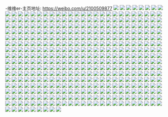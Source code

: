 -维维er-主页地址: https://weibo.com/u/2100509877 
![](https://wx4.sinaimg.cn/mw2000/7d333cb5ly1h9fbh7nccej21k325vnpd.jpg) 
![](https://wx4.sinaimg.cn/mw2000/7d333cb5ly1h9fbl6geukj21e81hvnkr.jpg) 
![](https://wx4.sinaimg.cn/mw2000/7d333cb5ly1h9e2xmq9c4j21nx27we81.jpg) 
![](https://wx4.sinaimg.cn/mw2000/7d333cb5ly1h9e2xjwuw0j21g71xme81.jpg) 
![](https://wx4.sinaimg.cn/mw2000/7d333cb5ly1h9e2xq2o2vj22801o0b2a.jpg) 
![](https://wx4.sinaimg.cn/mw2000/7d333cb5ly1h9e2xh3038j21902804qp.jpg) 
![](https://wx4.sinaimg.cn/mw2000/7d333cb5ly1h8md2fa2lkj20zo1d7187.jpg) 
![](https://wx4.sinaimg.cn/mw2000/7d333cb5ly1h8mcoifi3nj20u4140aue.jpg) 
![](https://wx4.sinaimg.cn/mw2000/7d333cb5ly1h8mcncyguhj21902617w3.jpg) 
![](https://wx4.sinaimg.cn/mw2000/7d333cb5ly1h8mcni97bjj23402c04qp.jpg) 
![](https://wx4.sinaimg.cn/mw2000/7d333cb5ly1h7mjpuu7cfj21h51yvqi5.jpg) 
![](https://wx4.sinaimg.cn/mw2000/7d333cb5ly1h7mjpwk6v7j21ho1zk000.jpg) 
![](https://wx4.sinaimg.cn/mw2000/7d333cb5ly1h7mjq0r2adj21ho1zk4qp.jpg) 
![](https://wx4.sinaimg.cn/mw2000/7d333cb5ly1h7mjpyw65zj21ho1zke1y.jpg) 
![](https://wx4.sinaimg.cn/mw2000/7d333cb5ly1h7mjpxsvcvj21ho1zk4pv.jpg) 
![](https://wx4.sinaimg.cn/mw2000/7d333cb5ly1h7mjq1dbkqj21fb1wewsv.jpg) 
![](https://wx4.sinaimg.cn/mw2000/7d333cb5ly1h7mjq1ye0tj21ho1zkqjm.jpg) 
![](https://wx4.sinaimg.cn/mw2000/7d333cb5ly1h7mjqaiaplj21ec1tb1kx.jpg) 
![](https://wx4.sinaimg.cn/mw2000/7d333cb5ly1h7lddcf24zj21ha1z27wh.jpg) 
![](https://wx4.sinaimg.cn/mw2000/7d333cb5ly1h7lddf57lbj22c0340b2c.jpg) 
![](https://wx4.sinaimg.cn/mw2000/7d333cb5ly1h7lddat5fpj21ei1vde81.jpg) 
![](https://wx4.sinaimg.cn/mw2000/7d333cb5ly1h7ldd6s3x3j219m1nbtnn.jpg) 
![](https://wx4.sinaimg.cn/mw2000/7d333cb5ly1h7lddh7hhej22bz2jlkjm.jpg) 
![](https://wx4.sinaimg.cn/mw2000/7d333cb5ly1h7ldd9dzpjj21cm1n67oo.jpg) 
![](https://wx4.sinaimg.cn/mw2000/7d333cb5ly1h77zn8joltj21c01xz1kx.jpg) 
![](https://wx4.sinaimg.cn/mw2000/7d333cb5ly1h77gkrb2ngj21601wmk4g.jpg) 
![](https://wx4.sinaimg.cn/mw2000/7d333cb5ly1h77gksoujbj21661xe1kx.jpg) 
![](https://wx4.sinaimg.cn/mw2000/7d333cb5ly1h753kb5ucnj21e91zkdi3.jpg) 
![](https://wx4.sinaimg.cn/mw2000/7d333cb5ly1h753kbtjpwj21ho1zkjup.jpg) 
![](https://wx4.sinaimg.cn/mw2000/7d333cb5ly1h6c4utnwfwj21cr1zktfi.jpg) 
![](https://wx4.sinaimg.cn/mw2000/7d333cb5ly1h61njkdcf3j23402c0e82.jpg) 
![](https://wx4.sinaimg.cn/mw2000/7d333cb5ly1h61n4qf333j20u00u03zm.jpg) 
![](https://wx4.sinaimg.cn/mw2000/7d333cb5ly1h61n4q1xpcj20wb0tzt9q.jpg) 
![](https://wx4.sinaimg.cn/mw2000/7d333cb5ly1h61n4nncx3j213q0tz400.jpg) 
![](https://wx4.sinaimg.cn/mw2000/7d333cb5ly1h61n4pmd29j22642641dy.jpg) 
![](https://wx4.sinaimg.cn/mw2000/7d333cb5ly1h61n6v8n87j21iw1iw797.jpg) 
![](https://wx4.sinaimg.cn/mw2000/7d333cb5ly1h61nscwsxaj22c02c0kjl.jpg) 
![](https://wx4.sinaimg.cn/mw2000/7d333cb5ly1h61nsi0y7uj228x27mqv5.jpg) 
![](https://wx4.sinaimg.cn/mw2000/7d333cb5ly1h61o2h1pcfj22a326ynpd.jpg) 
![](https://wx4.sinaimg.cn/mw2000/7d333cb5ly1h54f8fti9kj219i1zm4kf.jpg) 
![](https://wx4.sinaimg.cn/mw2000/7d333cb5ly1h54f8uqwe0j21hn1zkdzx.jpg) 
![](https://wx4.sinaimg.cn/mw2000/7d333cb5ly1h54f9s4es5j22c0340npe.jpg) 
![](https://wx4.sinaimg.cn/mw2000/7d333cb5ly1h54f8ilblcj21751zetvx.jpg) 
![](https://wx4.sinaimg.cn/mw2000/7d333cb5ly1h54f8lyf5dj217b1snqok.jpg) 
![](https://wx4.sinaimg.cn/mw2000/7d333cb5ly1h54f9h2b0sj22bc3341kx.jpg) 
![](https://wx4.sinaimg.cn/mw2000/7d333cb5ly1h54f8s5s34j21fb1wg1kx.jpg) 
![](https://wx4.sinaimg.cn/mw2000/7d333cb5ly1h54f9u155hj217t1mgnjq.jpg) 
![](https://wx4.sinaimg.cn/mw2000/7d333cb5ly1h54fa06f2cj217e1w21kx.jpg) 
![](https://wx4.sinaimg.cn/mw2000/7d333cb5ly1h54fa2z3jbj21bi1z0kgp.jpg) 
![](https://wx4.sinaimg.cn/mw2000/7d333cb5ly1h54f92nuplj22c0340e83.jpg) 
![](https://wx4.sinaimg.cn/mw2000/7d333cb5ly1h5366x4cwkj21f31yr1cy.jpg) 
![](https://wx4.sinaimg.cn/mw2000/7d333cb5ly1h53672qf71j21h51yf4qp.jpg) 
![](https://wx4.sinaimg.cn/mw2000/7d333cb5ly1h53674oofkj21f71zk7wh.jpg) 
![](https://wx4.sinaimg.cn/mw2000/7d333cb5ly1h3krzo3xyuj22c0340kjl.jpg) 
![](https://wx4.sinaimg.cn/mw2000/7d333cb5ly1h2fbh79snoj21ev1zje81.jpg) 
![](https://wx4.sinaimg.cn/mw2000/7d333cb5ly1h2falysptyj22c0340x6q.jpg) 
![](https://wx4.sinaimg.cn/mw2000/7d333cb5ly1h2falw5yytj21hn1zkqv5.jpg) 
![](https://wx4.sinaimg.cn/mw2000/7d333cb5ly1h2fbgqvo02j22c0340b2b.jpg) 
![](https://wx4.sinaimg.cn/mw2000/7d333cb5ly1h2fbglvkitj22c0340npe.jpg) 
![](https://wx4.sinaimg.cn/mw2000/7d333cb5ly1h2fbh7y1o2j21ci1u6b29.jpg) 
![](https://wx4.sinaimg.cn/mw2000/7d333cb5ly1h2falt6cd4j225i2k91kx.jpg) 
![](https://wx4.sinaimg.cn/mw2000/7d333cb5ly1h2fbgsclbyj22c0340qv6.jpg) 
![](https://wx4.sinaimg.cn/mw2000/7d333cb5ly1h1wpezn1u2j21ur1gn7wh.jpg) 
![](https://wx4.sinaimg.cn/mw2000/7d333cb5ly1h1wpey1zylj21ho1zku0x.jpg) 
![](https://wx4.sinaimg.cn/mw2000/7d333cb5ly1h1wpfc272ij21hn1wwu0x.jpg) 
![](https://wx4.sinaimg.cn/mw2000/7d333cb5ly1h1u9tixn47j21hn1zk1kx.jpg) 
![](https://wx4.sinaimg.cn/mw2000/7d333cb5ly1h1u9tk06vgj21x51fdqv5.jpg) 
![](https://wx4.sinaimg.cn/mw2000/7d333cb5ly1h1ua4xi5pdj21hn1zk7wi.jpg) 
![](https://wx4.sinaimg.cn/mw2000/7d333cb5ly1h1ua4v6echj21eh1vcqv5.jpg) 
![](https://wx4.sinaimg.cn/mw2000/7d333cb5ly1h1ua4yk6buj21i41ex4qp.jpg) 
![](https://wx4.sinaimg.cn/mw2000/7d333cb5ly1h1ua51o19jj22c0340u11.jpg) 
![](https://wx4.sinaimg.cn/mw2000/7d333cb5ly1h1t7kbif12j20gx0zj7bd.jpg) 
![](https://wx4.sinaimg.cn/mw2000/7d333cb5ly1h1t7kbyma8j20zo1ipwsu.jpg) 
![](https://wx4.sinaimg.cn/mw2000/7d333cb5gy1h13jivdo5qj222u2dcnpf.jpg) 
![](https://wx4.sinaimg.cn/mw2000/7d333cb5ly1h0yz7zt9aqj228y2dcqv6.jpg) 
![](https://wx4.sinaimg.cn/mw2000/7d333cb5ly1h0yzef704dj22912uwqv5.jpg) 
![](https://wx4.sinaimg.cn/mw2000/7d333cb5ly1h0yz7u7morj22bo33kqv5.jpg) 
![](https://wx4.sinaimg.cn/mw2000/7d333cb5ly1h0y16209yuj21hn1zkb0p.jpg) 
![](https://wx4.sinaimg.cn/mw2000/7d333cb5ly1h0pwxonwmuj22aj2nkhdt.jpg) 
![](https://wx4.sinaimg.cn/mw2000/7d333cb5ly1h0pv741kd7j215l1d6n3a.jpg) 
![](https://wx4.sinaimg.cn/mw2000/7d333cb5ly1h0pve2jto7j20zo1batol.jpg) 
![](https://wx4.sinaimg.cn/mw2000/7d333cb5ly1h0mghjl0vmj22io1w015y.jpg) 
![](https://wx4.sinaimg.cn/mw2000/7d333cb5ly1h0mghj3b2uj22io1w04qr.jpg) 
![](https://wx4.sinaimg.cn/mw2000/7d333cb5ly1h0mghkf2l4j21400u0aj9.jpg) 
![](https://wx4.sinaimg.cn/mw2000/7d333cb5ly1h0mghk6d4tj21400u047r.jpg) 
![](https://wx4.sinaimg.cn/mw2000/7d333cb5ly1h0mghjxefoj21400u0h75.jpg) 
![](https://wx4.sinaimg.cn/mw2000/7d333cb5ly1h0d73f67w7j223c2xab29.jpg) 
![](https://wx4.sinaimg.cn/mw2000/7d333cb5ly1gzz4o5asrhj213h1t57va.jpg) 
![](https://wx4.sinaimg.cn/mw2000/7d333cb5ly1gzz4o330ulj226g320u0x.jpg) 
![](https://wx4.sinaimg.cn/mw2000/7d333cb5ly1gzz4o7vqpnj22ak312x6p.jpg) 
![](https://wx4.sinaimg.cn/mw2000/7d333cb5ly1gz1v5oe9o5j22c0340npg.jpg) 
![](https://wx4.sinaimg.cn/mw2000/7d333cb5ly1gz1v5kg1vjj21951zke82.jpg) 
![](https://wx4.sinaimg.cn/mw2000/7d333cb5ly1gz1v5lak8lj21ac1u51kx.jpg) 
![](https://wx4.sinaimg.cn/mw2000/7d333cb5ly1gz1v5lz81cj21hn1zk4qp.jpg) 
![](https://wx4.sinaimg.cn/mw2000/7d333cb5ly1gz1v5n2ca8j21fu1z41kx.jpg) 
![](https://wx4.sinaimg.cn/mw2000/7d333cb5ly1gz1vqu9p9tj21hn1zk4qp.jpg) 
![](https://wx4.sinaimg.cn/mw2000/7d333cb5ly1gys7gxw5ldj21ho1zkkgm.jpg) 
![](https://wx4.sinaimg.cn/mw2000/7d333cb5ly1gys7gzguy4j21c71xz4qp.jpg) 
![](https://wx4.sinaimg.cn/mw2000/7d333cb5ly1gys7h37wovj20zo1biagr.jpg) 
![](https://wx4.sinaimg.cn/mw2000/7d333cb5ly1gys7h01dz1j21cc1xh7wh.jpg) 
![](https://wx4.sinaimg.cn/mw2000/7d333cb5ly1gys7h1spvlj21aq1zke81.jpg) 
![](https://wx4.sinaimg.cn/mw2000/7d333cb5ly1gys7h0m0h6j21hm1vi4qp.jpg) 
![](https://wx4.sinaimg.cn/mw2000/7d333cb5ly1gys9tlcvf6j21e11zkkjl.jpg) 
![](https://wx4.sinaimg.cn/mw2000/7d333cb5ly1gys7h14zdzj21ac1zk4qp.jpg) 
![](https://wx4.sinaimg.cn/mw2000/7d333cb5ly1gys7h2jxq8j21411okkcm.jpg) 
![](https://wx4.sinaimg.cn/mw2000/7d333cb5ly1gys7gysawcj21fh1noh76.jpg) 
![](https://wx4.sinaimg.cn/mw2000/7d333cb5ly1gys9xjtc3sj20yl0pvwks.jpg) 
![](https://wx4.sinaimg.cn/mw2000/7d333cb5ly1gykifo5csxj21dg1uh1kx.jpg) 
![](https://wx4.sinaimg.cn/mw2000/7d333cb5ly1gykifn5508j219y1nu7qr.jpg) 
![](https://wx4.sinaimg.cn/mw2000/7d333cb5ly1gyfylc9re7j216u1rbh4f.jpg) 
![](https://wx4.sinaimg.cn/mw2000/7d333cb5ly1gyfyldckxpj21au1ur1kx.jpg) 
![](https://wx4.sinaimg.cn/mw2000/7d333cb5ly1gyfyleu0vej218f1zkazo.jpg) 
![](https://wx4.sinaimg.cn/mw2000/7d333cb5ly1gyfylgllw2j20pn0zddlj.jpg) 
![](https://wx4.sinaimg.cn/mw2000/7d333cb5ly1gyfylg21llj21zk1bp1kx.jpg) 
![](https://wx4.sinaimg.cn/mw2000/7d333cb5ly1gyfylgzr11j20uj14agte.jpg) 
![](https://wx4.sinaimg.cn/mw2000/7d333cb5ly1gyfyldpns5j20t012ctfj.jpg) 
![](https://wx4.sinaimg.cn/mw2000/7d333cb5ly1gyfymh5mf5j21zk1bp4qp.jpg) 
![](https://wx4.sinaimg.cn/mw2000/7d333cb5ly1gyfzeylapjj232g2auhdv.jpg) 
![](https://wx4.sinaimg.cn/mw2000/7d333cb5ly1gxqeat23g3j21jo1z54qp.jpg) 
![](https://wx4.sinaimg.cn/mw2000/7d333cb5ly1gxqdkv5y8rj21hn1zkkjl.jpg) 
![](https://wx4.sinaimg.cn/mw2000/7d333cb5ly1h3n56s5uhuj21ax1j24q2.jpg) 
![](https://wx4.sinaimg.cn/mw2000/7d333cb5ly1gxp8dgrtstj21ch1zkb29.jpg) 
![](https://wx4.sinaimg.cn/mw2000/7d333cb5ly1gxp8dhjudwj21dd1apaul.jpg) 
![](https://wx4.sinaimg.cn/mw2000/7d333cb5ly1gxp8di230gj21cf1zkqv5.jpg) 
![](https://wx4.sinaimg.cn/mw2000/7d333cb5ly1gxp8dij3t2j21hn1zkkjl.jpg) 
![](https://wx4.sinaimg.cn/mw2000/7d333cb5ly1gxp8djgn2tj22442z8hdt.jpg) 
![](https://wx4.sinaimg.cn/mw2000/7d333cb5ly1gwv4koxu4kj22c02c0qv5.jpg) 
![](https://wx4.sinaimg.cn/mw2000/7d333cb5ly1gwv4l1yedfj223f246u0x.jpg) 
![](https://wx4.sinaimg.cn/mw2000/7d333cb5ly1gwv4kyoftyj22c02461ky.jpg) 
![](https://wx4.sinaimg.cn/mw2000/7d333cb5ly1gwv4kszet1j22c02c0npd.jpg) 
![](https://wx4.sinaimg.cn/mw2000/7d333cb5ly1gwv4kzl6joj21uq1sg4nz.jpg) 
![](https://wx4.sinaimg.cn/mw2000/7d333cb5ly1gwv4l3ff0sj22c02c0kjm.jpg) 
![](https://wx4.sinaimg.cn/mw2000/7d333cb5ly1gwv4kvkqybj2293285kjm.jpg) 
![](https://wx4.sinaimg.cn/mw2000/7d333cb5ly1gwv4kuagv2j21yk1ymnpd.jpg) 
![](https://wx4.sinaimg.cn/mw2000/7d333cb5ly1gwv4l0ipi4j221u21uqv5.jpg) 
![](https://wx4.sinaimg.cn/mw2000/7d333cb5ly1gwv58dm67ej223l1t8npd.jpg) 
![](https://wx4.sinaimg.cn/mw2000/7d333cb5ly1gwv5ggt9g5j21pm1wonpd.jpg) 
![](https://wx4.sinaimg.cn/mw2000/7d333cb5ly1gwv59u0tqej20yi1ec7pv.jpg) 
![](https://wx4.sinaimg.cn/mw2000/7d333cb5ly1gwv4kxd2anj22b521k4qq.jpg) 
![](https://wx4.sinaimg.cn/mw2000/7d333cb5ly1gwv5huz1a4j20nw0ledrp.jpg) 
![](https://wx4.sinaimg.cn/mw2000/7d333cb5ly1gwv5xfkk8zj225o25qe82.jpg) 
![](https://wx4.sinaimg.cn/mw2000/7d333cb5gy1gw91gcu54zj21et1ur1ky.jpg) 
![](https://wx4.sinaimg.cn/mw2000/002i9wzzgy1gvpg0p8t6bj61g91xpx6p02.jpg) 
![](https://wx4.sinaimg.cn/mw2000/002i9wzzgy1gvpg0dxm49j61hn1zke8202.jpg) 
![](https://wx4.sinaimg.cn/mw2000/002i9wzzgy1gvpg1546h6j61fh1wonpe02.jpg) 
![](https://wx4.sinaimg.cn/mw2000/002i9wzzgy1gvpg1iob89j61hn1zke8202.jpg) 
![](https://wx4.sinaimg.cn/mw2000/002i9wzzgy1gvf7eq7sqkj60u011iqg802.jpg) 
![](https://wx4.sinaimg.cn/mw2000/002i9wzzgy1gvf7epr5rpj60tj12ik6q02.jpg) 
![](https://wx4.sinaimg.cn/mw2000/002i9wzzgy1gvcuui0k55j618q1ppnnl02.jpg) 
![](https://wx4.sinaimg.cn/mw2000/002i9wzzgy1gvcuul1cmwj615n1rghco02.jpg) 
![](https://wx4.sinaimg.cn/mw2000/002i9wzzgy1gvcuums9gyj61h11ou1kx02.jpg) 
![](https://wx4.sinaimg.cn/mw2000/002i9wzzgy1gvcuuivp8qj61fc1os1kx02.jpg) 
![](https://wx4.sinaimg.cn/mw2000/002i9wzzgy1gv2kv1ve9cj62c02c0qv502.jpg) 
![](https://wx4.sinaimg.cn/mw2000/7d333cb5ly1h3mr26bjnaj21fv1x6npd.jpg) 
![](https://wx4.sinaimg.cn/mw2000/002i9wzzgy1guqz9amx2aj62dc1kwx6p02.jpg) 
![](https://wx4.sinaimg.cn/mw2000/002i9wzzgy1guqz98wfgnj61i2101b0j02.jpg) 
![](https://wx4.sinaimg.cn/mw2000/002i9wzzgy1guqz97w52yj61ao1mox0f02.jpg) 
![](https://wx4.sinaimg.cn/mw2000/002i9wzzgy1guqz9cj9gbj617b1u84qp02.jpg) 
![](https://wx4.sinaimg.cn/mw2000/002i9wzzgy1guqzbf6x5yj60u20ua7cf02.jpg) 
![](https://wx4.sinaimg.cn/mw2000/002i9wzzgy1guqz9btlb7j62de1kwu0x02.jpg) 
![](https://wx4.sinaimg.cn/mw2000/7d333cb5gy1gtjz02hcyaj227k2y37wj.jpg) 
![](https://wx4.sinaimg.cn/mw2000/7d333cb5gy1gtjyzz0fl7j229d2y57wj.jpg) 
![](https://wx4.sinaimg.cn/mw2000/7d333cb5gy1gtjyzudrvoj22c0340hdv.jpg) 
![](https://wx4.sinaimg.cn/mw2000/7d333cb5ly1h3n50y9h3zj21dn1x34qp.jpg) 
![](https://wx4.sinaimg.cn/mw2000/7d333cb5ly1h3n50znhm8j21ar1w6tpr.jpg) 
![](https://wx4.sinaimg.cn/mw2000/7d333cb5ly1h3n50z7mhgj219v1zk7wh.jpg) 
![](https://wx4.sinaimg.cn/mw2000/7d333cb5gy1grpupyh922j234022ox6p.jpg) 
![](https://wx4.sinaimg.cn/mw2000/7d333cb5gy1grpup32vgpj22x01y0b2a.jpg) 
![](https://wx4.sinaimg.cn/mw2000/7d333cb5gy1grpunwzs8cj21bn1zk1kx.jpg) 
![](https://wx4.sinaimg.cn/mw2000/7d333cb5gy1grpuo4bi8mj21hn1zkb29.jpg) 
![](https://wx4.sinaimg.cn/mw2000/7d333cb5gy1grpuoq66d5j21f31zk1kx.jpg) 
![](https://wx4.sinaimg.cn/mw2000/7d333cb5gy1grpuojmn2uj21hm1ybqv6.jpg) 
![](https://wx4.sinaimg.cn/mw2000/7d333cb5gy1grput1ipkkj222o340u0z.jpg) 
![](https://wx4.sinaimg.cn/mw2000/7d333cb5gy1grpupnni2hj21ig29p7wh.jpg) 
![](https://wx4.sinaimg.cn/mw2000/002i9wzzgy1grpur46z7rj622o3404qq02.jpg) 
![](https://wx4.sinaimg.cn/mw2000/7d333cb5gy1grpupgofncj21sz2y2hdu.jpg) 
![](https://wx4.sinaimg.cn/mw2000/7d333cb5gy1grpurg6y0nj21le2e34qq.jpg) 
![](https://wx4.sinaimg.cn/mw2000/7d333cb5gy1grpuq8hr1pj21vb2nxqv5.jpg) 
![](https://wx4.sinaimg.cn/mw2000/7d333cb5gy1grpuqslk9gj22c01k0kjl.jpg) 
![](https://wx4.sinaimg.cn/mw2000/7d333cb5gy1grpux2gioxj22c03404qp.jpg) 
![](https://wx4.sinaimg.cn/mw2000/7d333cb5gy1grpuqjwzhyj234022o1ky.jpg) 
![](https://wx4.sinaimg.cn/mw2000/7d333cb5gy1grpus3tvgwj21bp1zke84.jpg) 
![](https://wx4.sinaimg.cn/mw2000/7d333cb5gy1grpuwvrz7ej234022ou0z.jpg) 
![](https://wx4.sinaimg.cn/mw2000/7d333cb5gy1grpusg4i40j222o340b2a.jpg) 
![](https://wx4.sinaimg.cn/mw2000/002i9wzzgy1grdkn0lw5gj61ba1vqb2a02.jpg) 
![](https://wx4.sinaimg.cn/mw2000/7d333cb5gy1grdkmx1n8yj21hn1zknpd.jpg) 
![](https://wx4.sinaimg.cn/mw2000/7d333cb5gy1grdkmatfcgj21cf1vh1kx.jpg) 
![](https://wx4.sinaimg.cn/mw2000/7d333cb5gy1grdkn3jzl5j228z289b1i.jpg) 
![](https://wx4.sinaimg.cn/mw2000/7d333cb5gy1grdkmcuttmj21dn1t64qp.jpg) 
![](https://wx4.sinaimg.cn/mw2000/7d333cb5gy1grdkmrhf76j22dc2dc7wj.jpg) 
![](https://wx4.sinaimg.cn/mw2000/7d333cb5gy1gr4etj8w3jj21gp1z87wj.jpg) 
![](https://wx4.sinaimg.cn/mw2000/7d333cb5gy1gqdp47zaxvj224j24jkjl.jpg) 
![](https://wx4.sinaimg.cn/mw2000/7d333cb5ly1gqcnctib6yj23402c0qv7.jpg) 
![](https://wx4.sinaimg.cn/mw2000/7d333cb5ly1gqco2kl3vtj20un1gy4qq.jpg) 
![](https://wx4.sinaimg.cn/mw2000/7d333cb5ly1gqcnxj1n51j215w2dc7wh.jpg) 
![](https://wx4.sinaimg.cn/mw2000/7d333cb5ly1gqcncx07p6j21uk1h0qv5.jpg) 
![](https://wx4.sinaimg.cn/mw2000/7d333cb5ly1gqcncobd0kj21aw1yc7wh.jpg) 
![](https://wx4.sinaimg.cn/mw2000/7d333cb5ly1gqcncjcr0ej21hn1zk4qr.jpg) 
![](https://wx4.sinaimg.cn/mw2000/7d333cb5ly1gqcnu53id3j214q1gc4qp.jpg) 
![](https://wx4.sinaimg.cn/mw2000/7d333cb5ly1gqcncl89qrj22d42c0npe.jpg) 
![](https://wx4.sinaimg.cn/mw2000/7d333cb5ly1gqcnugsxgwj22c03404qq.jpg) 
![](https://wx4.sinaimg.cn/mw2000/7d333cb5gy1gq7uwao6h1j217f1ro4qp.jpg) 
![](https://wx4.sinaimg.cn/mw2000/7d333cb5gy1gq46q421blj21eh1v37wh.jpg) 
![](https://wx4.sinaimg.cn/mw2000/7d333cb5ly1gn8io0a2auj21fp1zkqva.jpg) 
![](https://wx4.sinaimg.cn/mw2000/7d333cb5ly1gn8inucxgtj21ho1u67wh.jpg) 
![](https://wx4.sinaimg.cn/mw2000/7d333cb5ly1gn8inv9ytzj21on1zk4qr.jpg) 
![](https://wx4.sinaimg.cn/mw2000/7d333cb5ly1gn8inwo05dj22c0340b2a.jpg) 
![](https://wx4.sinaimg.cn/mw2000/7d333cb5ly1gn8j5821khj22c03401ky.jpg) 
![](https://wx4.sinaimg.cn/mw2000/7d333cb5ly1gn8inyd3daj22y427lapn.jpg) 
![](https://wx4.sinaimg.cn/mw2000/7d333cb5ly1gn8j8dr3wij22c02c04q8.jpg) 
![](https://wx4.sinaimg.cn/mw2000/7d333cb5ly1gn8io0zlsuj20u01funoo.jpg) 
![](https://wx4.sinaimg.cn/mw2000/7d333cb5ly1gn8io2lbrmj23402c0e81.jpg) 
![](https://wx4.sinaimg.cn/mw2000/7d333cb5ly1gn8jcrol71j20ty0w01kx.jpg) 
![](https://wx4.sinaimg.cn/mw2000/7d333cb5ly1gn8j4bujtcj21hn1zk1ky.jpg) 
![](https://wx4.sinaimg.cn/mw2000/7d333cb5ly1gn8io63ag8j20yi22ogxb.jpg) 
![](https://wx4.sinaimg.cn/mw2000/7d333cb5ly1gmfkflza2kj212c0u0jxq.jpg) 
![](https://wx4.sinaimg.cn/mw2000/7d333cb5ly1gmfkfmaiy3j20ty1407bs.jpg) 
![](https://wx4.sinaimg.cn/mw2000/7d333cb5ly1gmfkfmuebsj20u017sayc.jpg) 
![](https://wx4.sinaimg.cn/mw2000/7d333cb5ly1gmfkfn7fqxj20u0176k1s.jpg) 
![](https://wx4.sinaimg.cn/mw2000/7d333cb5ly1gmfkflo2lhj20ss176as4.jpg) 
![](https://wx4.sinaimg.cn/mw2000/7d333cb5ly1gmfkfo7hjmj20ty13end1.jpg) 
![](https://wx4.sinaimg.cn/mw2000/7d333cb5ly1gmfkfnqk9lj20rp0x917h.jpg) 
![](https://wx4.sinaimg.cn/mw2000/7d333cb5ly1gmfkfpbmngj21400tynbd.jpg) 
![](https://wx4.sinaimg.cn/mw2000/7d333cb5ly1gmfkfpp9n1j20ty176doa.jpg) 
![](https://wx4.sinaimg.cn/mw2000/7d333cb5ly1gmed7oe1q3j21zk1ho1kx.jpg) 
![](https://wx4.sinaimg.cn/mw2000/7d333cb5ly1gmed7pjjqtj21zk1ho7t1.jpg) 
![](https://wx4.sinaimg.cn/mw2000/7d333cb5ly1gm9bsby130j20st2dckim.jpg) 
![](https://wx4.sinaimg.cn/mw2000/7d333cb5gy1gm0fsvjl6lj21400u0kjl.jpg) 
![](https://wx4.sinaimg.cn/mw2000/7d333cb5gy1gm0fqk9x5aj23402c04qq.jpg) 
![](https://wx4.sinaimg.cn/mw2000/7d333cb5gy1gm0fqmffonj231x2c0u0z.jpg) 
![](https://wx4.sinaimg.cn/mw2000/7d333cb5gy1gm0fqninpmj21wb340x6p.jpg) 
![](https://wx4.sinaimg.cn/mw2000/7d333cb5gy1gm0fuj5f6jj20ty13yqv5.jpg) 
![](https://wx4.sinaimg.cn/mw2000/7d333cb5gy1gm0fqp6a7ij232s2bue82.jpg) 
![](https://wx4.sinaimg.cn/mw2000/7d333cb5gy1gm0fv7w8kkj219x1vihdt.jpg) 
![](https://wx4.sinaimg.cn/mw2000/7d333cb5gy1gkh16ze7o7j21651wce5d.jpg) 
![](https://wx4.sinaimg.cn/mw2000/7d333cb5gy1gjcmdjh0nfj21zk1hohdt.jpg) 
![](https://wx4.sinaimg.cn/mw2000/7d333cb5gy1gj5o6319fwj20ty1b6gzf.jpg) 
![](https://wx4.sinaimg.cn/mw2000/7d333cb5gy1gj5o640r58j21es1yc4qp.jpg) 
![](https://wx4.sinaimg.cn/mw2000/7d333cb5gy1gj5o62l7tnj20u0140naw.jpg) 
![](https://wx4.sinaimg.cn/mw2000/7d333cb5gy1gi39tcsw29j22c0340e84.jpg) 
![](https://wx4.sinaimg.cn/mw2000/7d333cb5gy1gi2brwgea9j21hn1zkhdt.jpg) 
![](https://wx4.sinaimg.cn/mw2000/7d333cb5gy1gi2brxndiaj21zk1ho7wh.jpg) 
![](https://wx4.sinaimg.cn/mw2000/7d333cb5gy1gi2bs122tmj22c030vhdv.jpg) 
![](https://wx4.sinaimg.cn/mw2000/7d333cb5gy1ger2q5lvvlj23402c04qv.jpg) 
![](https://wx4.sinaimg.cn/mw2000/7d333cb5gy1ger2qezrmoj21ho1zkhdt.jpg) 
![](https://wx4.sinaimg.cn/mw2000/7d333cb5gy1ger2qmwus7j22c03407wj.jpg) 
![](https://wx4.sinaimg.cn/mw2000/7d333cb5gy1ger2qbw7zoj21ho1zk1ky.jpg) 
![](https://wx4.sinaimg.cn/mw2000/7d333cb5gy1gemfocdcmoj23402c0b2c.jpg) 
![](https://wx4.sinaimg.cn/mw2000/7d333cb5gy1geivqobppvj20yi1j3k6j.jpg) 
![](https://wx4.sinaimg.cn/mw2000/7d333cb5gy1gefhzpzbxfj20yi1bwkjl.jpg) 
![](https://wx4.sinaimg.cn/mw2000/7d333cb5gy1gedd2o2ijbj21781zku11.jpg) 
![](https://wx4.sinaimg.cn/mw2000/7d333cb5gy1ge6dc35v24j21g51wpkjl.jpg) 
![](https://wx4.sinaimg.cn/mw2000/7d333cb5gy1ge6dbwmtxoj20u01cab2a.jpg) 
![](https://wx4.sinaimg.cn/mw2000/7d333cb5gy1ge2u9qnx4jj214p1qze11.jpg) 
![](https://wx4.sinaimg.cn/mw2000/7d333cb5gy1gdx6o4730wj22c02ax1kz.jpg) 
![](https://wx4.sinaimg.cn/mw2000/7d333cb5gy1gdx6o24695j22bn21rkjn.jpg) 
![](https://wx4.sinaimg.cn/mw2000/7d333cb5gy1gdx6o5v12yj230n29h7wi.jpg) 
![](https://wx4.sinaimg.cn/mw2000/7d333cb5gy1gay11fo40wj21cm0rcn8q.jpg) 
![](https://wx4.sinaimg.cn/mw2000/7d333cb5gy1gay10y9glgj21hv14f155.jpg) 
![](https://wx4.sinaimg.cn/mw2000/7d333cb5gy1gay115j2rzj22xn278npe.jpg) 
![](https://wx4.sinaimg.cn/mw2000/7d333cb5gy1gay1193h4nj20x70i1q7t.jpg) 
![](https://wx4.sinaimg.cn/mw2000/7d333cb5ly1g9csrdbrbij21zk1z9u14.jpg) 
![](https://wx4.sinaimg.cn/mw2000/7d333cb5ly1g99h3thepsj22ng256kjo.jpg) 
![](https://wx4.sinaimg.cn/mw2000/7d333cb5ly1g7e1gzq676j21zk1honpf.jpg) 
![](https://wx4.sinaimg.cn/mw2000/7d333cb5ly1h6rd7sl0p7j22c02c04qr.jpg) 
![](https://wx4.sinaimg.cn/mw2000/7d333cb5ly1g7e1i7w6f9j20u00u0e81.jpg) 
![](https://wx4.sinaimg.cn/mw2000/7d333cb5ly1g78ole40tpj217k0u0b2a.jpg) 
![](https://wx4.sinaimg.cn/mw2000/7d333cb5ly1g78nyuw97hj21400u0u0x.jpg) 
![](https://wx4.sinaimg.cn/mw2000/7d333cb5ly1g78nzp5hi4j20u019e7wi.jpg) 
![](https://wx4.sinaimg.cn/mw2000/7d333cb5ly1g78nwtjtr1j21ji15ox6q.jpg) 
![](https://wx4.sinaimg.cn/mw2000/7d333cb5ly1g78o0nddavj21400u0b2a.jpg) 
![](https://wx4.sinaimg.cn/mw2000/7d333cb5ly1g78opnt9jvj20qb13zkjl.jpg) 
![](https://wx4.sinaimg.cn/mw2000/7d333cb5ly1g70ozup6byj21sg1sgduv.jpg) 
![](https://wx4.sinaimg.cn/mw2000/7d333cb5ly1g70p3uuan4j22ze28ix6p.jpg) 
![](https://wx4.sinaimg.cn/mw2000/7d333cb5ly1g70p00ltuuj228k28ke82.jpg) 
![](https://wx4.sinaimg.cn/mw2000/7d333cb5ly1g70p02tlrwj212y1nb4m0.jpg) 
![](https://wx4.sinaimg.cn/mw2000/7d333cb5ly1g70p04pw8hj215o1ji7up.jpg) 
![](https://wx4.sinaimg.cn/mw2000/7d333cb5ly1g70ozspadgj21911w3npd.jpg) 
![](https://wx4.sinaimg.cn/mw2000/7d333cb5gy1g6ovcwfuenj20u00u07wh.jpg) 
![](https://wx4.sinaimg.cn/mw2000/7d333cb5gy1g6ovgss7sdj21bs0u0npd.jpg) 
![](https://wx4.sinaimg.cn/mw2000/7d333cb5gy1g6ovflzrpsj21400u0hdt.jpg) 
![](https://wx4.sinaimg.cn/mw2000/7d333cb5gy1g6e3gvo0cdj215o1nfk3v.jpg) 
![](https://wx4.sinaimg.cn/mw2000/7d333cb5ly1g5x8nqli77j22qy2c0hdx.jpg) 
![](https://wx4.sinaimg.cn/mw2000/7d333cb5ly1g5x8nh9lxgj20qv12swu9.jpg) 
![](https://wx4.sinaimg.cn/mw2000/7d333cb5ly1g5x8nfrzlgj23402avu10.jpg) 
![](https://wx4.sinaimg.cn/mw2000/7d333cb5ly1g5dhia9m4xj21ji15o4my.jpg) 
![](https://wx4.sinaimg.cn/mw2000/7d333cb5ly1g5dhibs0e7j215o1h1x51.jpg) 
![](https://wx4.sinaimg.cn/mw2000/7d333cb5ly1g5dhiaul22j21ji15owtj.jpg) 
![](https://wx4.sinaimg.cn/mw2000/7d333cb5ly1g5dhid487cj21ji15onoy.jpg) 
![](https://wx4.sinaimg.cn/mw2000/7d333cb5ly1g4ztt3aavvj21400u013t.jpg) 
![](https://wx4.sinaimg.cn/mw2000/7d333cb5ly1g4ztt0dmcjj20u01ig1kx.jpg) 
![](https://wx4.sinaimg.cn/mw2000/7d333cb5ly1g4ztt1x31cj20u0191dqr.jpg) 
![](https://wx4.sinaimg.cn/mw2000/7d333cb5ly1g4ztt15c42j219i0u07go.jpg) 
![](https://wx4.sinaimg.cn/mw2000/7d333cb5ly1g4ztsz0h96j21500u049v.jpg) 
![](https://wx4.sinaimg.cn/mw2000/7d333cb5ly1g4ztt2los7j21400u0ndm.jpg) 
![](https://wx4.sinaimg.cn/mw2000/7d333cb5ly1h79thooefkj23402c0hdu.jpg) 
![](https://wx4.sinaimg.cn/mw2000/7d333cb5gy1g4nut6vrh0j213y0u0b29.jpg) 
![](https://wx4.sinaimg.cn/mw2000/7d333cb5gy1g4nuxp3u84j20yg0sd7wh.jpg) 
![](https://wx4.sinaimg.cn/mw2000/7d333cb5ly1h79thq3efpj21b71r7wtm.jpg) 
![](https://wx4.sinaimg.cn/mw2000/7d333cb5gy1g4nuumt8q9j20u01404qp.jpg) 
![](https://wx4.sinaimg.cn/mw2000/7d333cb5gy1g4nuuxbr00j20u01464qp.jpg) 
![](https://wx4.sinaimg.cn/mw2000/7d333cb5ly1g4lyxcm96aj213y0tye81.jpg) 
![](https://wx4.sinaimg.cn/mw2000/7d333cb5ly1g4lyyz4b6zj217o0tynpd.jpg) 
![](https://wx4.sinaimg.cn/mw2000/7d333cb5ly1g4lzehgkjpj21400u0kjl.jpg) 
![](https://wx4.sinaimg.cn/mw2000/7d333cb5ly1g4l0ogdtt4j212k0u0b2a.jpg) 
![](https://wx4.sinaimg.cn/mw2000/7d333cb5ly1g4l0oofilzj20pi1df4qq.jpg) 
![](https://wx4.sinaimg.cn/mw2000/7d333cb5ly1g4l0pkke00j20qz13zqv5.jpg) 
![](https://wx4.sinaimg.cn/mw2000/7d333cb5ly1g4l0ql13kej20u0140u0x.jpg) 
![](https://wx4.sinaimg.cn/mw2000/7d333cb5ly1g4l0qvqyjsj20u013ynpd.jpg) 
![](https://wx4.sinaimg.cn/mw2000/7d333cb5ly1g4l0rl0l2qj21400u0npd.jpg) 
![](https://wx4.sinaimg.cn/mw2000/7d333cb5ly1g4l0sxsttlj212u0tyu0x.jpg) 
![](https://wx4.sinaimg.cn/mw2000/7d333cb5ly1g4l0sc6esuj20ss18pu0x.jpg) 
![](https://wx4.sinaimg.cn/mw2000/7d333cb5ly1g4l0tllpwbj23402c04qr.jpg) 
![](https://wx4.sinaimg.cn/mw2000/7d333cb5gy1g4jsxhgvqaj218k0tyb2a.jpg) 
![](https://wx4.sinaimg.cn/mw2000/7d333cb5ly1h79lg5czdwj21981ohb29.jpg) 
![](https://wx4.sinaimg.cn/mw2000/7d333cb5gy1g4jsslpg1uj20yi0vl7h1.jpg) 
![](https://wx4.sinaimg.cn/mw2000/7d333cb5ly1h79lg1xktcj22bc334b29.jpg) 
![](https://wx4.sinaimg.cn/mw2000/7d333cb5gy1g4jssxezhej22c03407wl.jpg) 
![](https://wx4.sinaimg.cn/mw2000/7d333cb5ly1h79lg43mafj229i30ob2b.jpg) 
![](https://wx4.sinaimg.cn/mw2000/7d333cb5gy1g4jstfbirkj22c0340b2d.jpg) 
![](https://wx4.sinaimg.cn/mw2000/7d333cb5gy1g4jsvwiynej23402c01kz.jpg) 
![](https://wx4.sinaimg.cn/mw2000/7d333cb5ly1h79ljsp85nj20yi0vmqb1.jpg) 
![](https://wx4.sinaimg.cn/mw2000/7d333cb5ly1h79l13er83j22ko29g1ky.jpg) 
![](https://wx4.sinaimg.cn/mw2000/7d333cb5ly1h79l032yjoj21el15ogr8.jpg) 
![](https://wx4.sinaimg.cn/mw2000/7d333cb5ly1h79tfgib5fj20xp1hjh6a.jpg) 
![](https://wx4.sinaimg.cn/mw2000/7d333cb5ly1g4hix9w9qdj230f2ba4qu.jpg) 
![](https://wx4.sinaimg.cn/mw2000/7d333cb5gy1g3todvq7i9j22dc2dcnpd.jpg) 
![](https://wx4.sinaimg.cn/mw2000/7d333cb5gy1g1k2e2np09j214x1nl7o8.jpg) 
![](https://wx4.sinaimg.cn/mw2000/7d333cb5ly1fzus82hnnfj21sg1fce81.jpg) 
![](https://wx4.sinaimg.cn/mw2000/7d333cb5ly1fzus84160nj21bf0zk4li.jpg) 
![](https://wx4.sinaimg.cn/mw2000/7d333cb5ly1fzus859r00j21qy1b4x25.jpg) 
![](https://wx4.sinaimg.cn/mw2000/7d333cb5ly1fzus8h4rgbj20yl16zn8i.jpg) 
![](https://wx4.sinaimg.cn/mw2000/7d333cb5ly1fzus80kd5ej21rn1ianhm.jpg) 
![](https://wx4.sinaimg.cn/mw2000/7d333cb5ly1fzus8fqx6oj210v1k4ayr.jpg) 
![](https://wx4.sinaimg.cn/mw2000/7d333cb5ly1fzus86wstaj21lm15lqqu.jpg) 
![](https://wx4.sinaimg.cn/mw2000/7d333cb5ly1fzus89x70tj21rg2dchdt.jpg) 
![](https://wx4.sinaimg.cn/mw2000/7d333cb5ly1fzus8cumsqj21951rs4n1.jpg) 
![](https://wx4.sinaimg.cn/mw2000/7d333cb5ly1fzrfpq9dplj22no2a2u0z.jpg) 
![](https://wx4.sinaimg.cn/mw2000/7d333cb5ly1fzrfozhwu5j23402c01kz.jpg) 
![](https://wx4.sinaimg.cn/mw2000/7d333cb5ly1fzrfoeegw1j230f2c0hdw.jpg) 
![](https://wx4.sinaimg.cn/mw2000/7d333cb5ly1fzrfsfp5d0j23402c07wj.jpg) 
![](https://wx4.sinaimg.cn/mw2000/7d333cb5ly1fzrfn8rn22j21nc2d7b29.jpg) 
![](https://wx4.sinaimg.cn/mw2000/7d333cb5ly1fzrfruqsg0j22ip1w1b2a.jpg) 
![](https://wx4.sinaimg.cn/mw2000/7d333cb5ly1fzrfqtdd82j22c0340e85.jpg) 
![](https://wx4.sinaimg.cn/mw2000/7d333cb5ly1fzrfr8ya5dj21wx2vr4qq.jpg) 
![](https://wx4.sinaimg.cn/mw2000/7d333cb5ly1fzrfnj6agaj22482tqkjl.jpg) 
![](https://wx4.sinaimg.cn/mw2000/7d333cb5gy1fvsmiful5uj20yo1sgkjm.jpg) 
![](https://wx4.sinaimg.cn/mw2000/7d333cb5gy1fvsmidywpsj21sg1ck7wh.jpg) 
![](https://wx4.sinaimg.cn/mw2000/7d333cb5gy1fvsmj4ot8rj213o1sgkjm.jpg) 
![](https://wx4.sinaimg.cn/mw2000/7d333cb5gy1fvsmiimab7j21nh1ccx6s.jpg) 
![](https://wx4.sinaimg.cn/mw2000/7d333cb5gy1fvsmijjw92j21jn19i7wh.jpg) 
![](https://wx4.sinaimg.cn/mw2000/7d333cb5gy1fvsmj24pddj218x1sg1kx.jpg) 
![](https://wx4.sinaimg.cn/mw2000/7d333cb5gy1fvsmikotinj217p1o9npd.jpg) 
![](https://wx4.sinaimg.cn/mw2000/7d333cb5gy1fvsmimuwz3j21sg1huqv7.jpg) 
![](https://wx4.sinaimg.cn/mw2000/7d333cb5gy1fvsmr3z20oj21ke2dchdu.jpg) 
![](https://wx4.sinaimg.cn/mw2000/7d333cb5gy1fvldo1fe8ej221a1rv1ky.jpg) 
![](https://wx4.sinaimg.cn/mw2000/7d333cb5gy1fvldo8008oj21rj1cee55.jpg) 
![](https://wx4.sinaimg.cn/mw2000/7d333cb5gy1fv805gww9oj23402bphdu.jpg) 
![](https://wx4.sinaimg.cn/mw2000/7d333cb5gy1fv4ojkfx07j22bl3347wi.jpg) 
![](https://wx4.sinaimg.cn/mw2000/7d333cb5gy1fum7jtwixkj22b72vmhdv.jpg) 
![](https://wx4.sinaimg.cn/mw2000/7d333cb5gy1fum7khyeh6j21sg1sgb2a.jpg) 
![](https://wx4.sinaimg.cn/mw2000/7d333cb5gy1fudqb9rrcej22dc2dcb2a.jpg) 
![](https://wx4.sinaimg.cn/mw2000/7d333cb5gy1fudqbajmq9j21l8189b29.jpg) 
![](https://wx4.sinaimg.cn/mw2000/7d333cb5gy1fudqbbj92bj21ko1ceqv6.jpg) 
![](https://wx4.sinaimg.cn/mw2000/7d333cb5gy1fudqb87mhuj22c02c07wj.jpg) 
![](https://wx4.sinaimg.cn/mw2000/7d333cb5gy1fty3ac3zk0j22c02c0npe.jpg) 
![](https://wx4.sinaimg.cn/mw2000/7d333cb5gy1ftpj5wuoohj20v8132x6p.jpg) 
![](https://wx4.sinaimg.cn/mw2000/7d333cb5gy1ft8nc3naytj21pb1cckjl.jpg) 
![](https://wx4.sinaimg.cn/mw2000/7d333cb5ly1h79k32lfxfj21j61skjxc.jpg) 
![](https://wx4.sinaimg.cn/mw2000/7d333cb5gy1ft8nc56onfj21ab1lvb29.jpg) 
![](https://wx4.sinaimg.cn/mw2000/7d333cb5gy1ft8nc8yzopj23402c0x6t.jpg) 
![](https://wx4.sinaimg.cn/mw2000/7d333cb5ly1h79k31s8c9j21cc1sgtm7.jpg) 
![](https://wx4.sinaimg.cn/mw2000/7d333cb5gy1ft8nc6go6aj219i1o1u0x.jpg) 
![](https://wx4.sinaimg.cn/mw2000/7d333cb5ly1h79k418eohj21xx2xrnpe.jpg) 
![](https://wx4.sinaimg.cn/mw2000/7d333cb5gy1ft8nchit2kj22yk2bznpf.jpg) 
![](https://wx4.sinaimg.cn/mw2000/7d333cb5gy1ft8ne17asvj23402bxu0z.jpg) 
![](https://wx4.sinaimg.cn/mw2000/7d333cb5ly1h79k34dps5j21bd1n7qv5.jpg) 
![](https://wx4.sinaimg.cn/mw2000/7d333cb5gy1ft8ncarobpj21lq1sg1kx.jpg) 
![](https://wx4.sinaimg.cn/mw2000/7d333cb5ly1h79k59qq6dj20u010tjy2.jpg) 
![](https://wx4.sinaimg.cn/mw2000/7d333cb5ly1h79j4wngx4j21mk1cctzs.jpg) 
![](https://wx4.sinaimg.cn/mw2000/7d333cb5gy1ft2ugs8lkpj21sg1cd7hm.jpg) 
![](https://wx4.sinaimg.cn/mw2000/7d333cb5ly1h79j62nfoqj21fs1ccwpe.jpg) 
![](https://wx4.sinaimg.cn/mw2000/7d333cb5gy1ft2uiawog4j21ig19re83.jpg) 
![](https://wx4.sinaimg.cn/mw2000/7d333cb5gy1ft2km1ev0zj21ck1am1ky.jpg) 
![](https://wx4.sinaimg.cn/mw2000/7d333cb5gy1ft2uihsvwzj219u19u1kx.jpg) 
![](https://wx4.sinaimg.cn/mw2000/7d333cb5gy1ft2uimajtqj21sg1at7nz.jpg) 
![](https://wx4.sinaimg.cn/mw2000/7d333cb5gy1ft2uirlmutj22k12bqhdt.jpg) 
![](https://wx4.sinaimg.cn/mw2000/7d333cb5gy1ft2uj1ov2xj23402c0e82.jpg) 
![](https://wx4.sinaimg.cn/mw2000/7d333cb5ly1h79j9hh7s9j21sg1cctb9.jpg) 
![](https://wx4.sinaimg.cn/mw2000/7d333cb5ly1h79je0d5azj21v530a1kx.jpg) 
![](https://wx4.sinaimg.cn/mw2000/7d333cb5ly1h79je28k8sj22rv26hk7c.jpg) 
![](https://wx4.sinaimg.cn/mw2000/7d333cb5ly1h79jdz7e8uj22c0340b29.jpg) 
![](https://wx4.sinaimg.cn/mw2000/7d333cb5gy1fsx9pjrv6rj22o325onpe.jpg) 
![](https://wx4.sinaimg.cn/mw2000/7d333cb5gy1fsur1afnzrj215s1g5kjm.jpg) 
![](https://wx4.sinaimg.cn/mw2000/7d333cb5gy1frvxirr5y9j20v8130hdt.jpg) 
![](https://wx4.sinaimg.cn/mw2000/7d333cb5gy1fr9fr2wjhrj20v9159n2i.jpg) 
![](https://wx4.sinaimg.cn/mw2000/7d333cb5ly1fp1y813571j22c0340e82.jpg) 
![](https://wx4.sinaimg.cn/mw2000/7d333cb5ly1fp1y8abn6jj22c0340npd.jpg) 
![](https://wx4.sinaimg.cn/mw2000/7d333cb5ly1fp1y8p4kuxj22c03407wi.jpg) 
![](https://wx4.sinaimg.cn/mw2000/7d333cb5ly1fp1y8z02ntj22c0340x6p.jpg) 
![](https://wx4.sinaimg.cn/mw2000/7d333cb5ly1fp1y9r893tj22c02c04qp.jpg) 
![](https://wx4.sinaimg.cn/mw2000/7d333cb5ly1fp1yam7l59j22c0340u0x.jpg) 
![](https://wx4.sinaimg.cn/mw2000/7d333cb5ly1fp1yatuulcj22c0340npd.jpg) 
![](https://wx4.sinaimg.cn/mw2000/7d333cb5ly1fp1z67p1v5j22c0340qv5.jpg) 
![](https://wx4.sinaimg.cn/mw2000/7d333cb5ly1fp1z7n6ds4j23402c0b2a.jpg) 
![](https://wx4.sinaimg.cn/mw2000/7d333cb5ly1fp0u793hntj22yo27xb2e.jpg) 
![](https://wx4.sinaimg.cn/mw2000/7d333cb5ly1fp0t20vxycj224b1wp4qp.jpg) 
![](https://wx4.sinaimg.cn/mw2000/7d333cb5ly1foyzi5siqzj215o1g3tno.jpg) 
![](https://wx4.sinaimg.cn/mw2000/7d333cb5ly1foyzi2exuzj21t229bb29.jpg) 
![](https://wx4.sinaimg.cn/mw2000/7d333cb5ly1foyziayw1mj21up2bd4qp.jpg) 
![](https://wx4.sinaimg.cn/mw2000/7d333cb5ly1foyziensotj20ri2dc7oj.jpg) 
![](https://wx4.sinaimg.cn/mw2000/7d333cb5ly1foxrl43u2kj21ey1xenpd.jpg) 
![](https://wx4.sinaimg.cn/mw2000/7d333cb5ly1foxrng9yqlj21du2dc4qq.jpg) 
![](https://wx4.sinaimg.cn/mw2000/7d333cb5ly1foxrkxcx1ij217i2d47wh.jpg) 
![](https://wx4.sinaimg.cn/mw2000/7d333cb5ly1foxsmaet6uj21281vp4qs.jpg) 
![](https://wx4.sinaimg.cn/mw2000/7d333cb5ly1foxskw5tsdj22gp286u0y.jpg) 
![](https://wx4.sinaimg.cn/mw2000/7d333cb5ly1foxsn8awe2j22hb26l7wj.jpg) 

